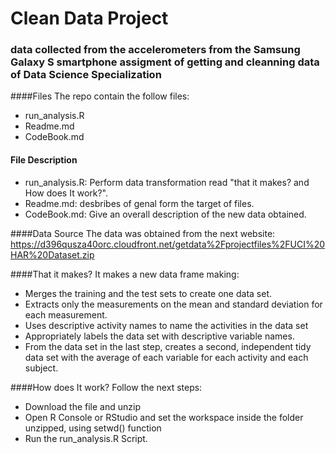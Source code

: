 # Clean Data Project
### data collected from the accelerometers from the Samsung Galaxy S smartphone assigment of getting and cleanning data of Data Science Specialization

####Files
The repo contain the follow files:
* run_analysis.R
* Readme.md
* CodeBook.md
 
#### File Description
* run_analysis.R: Perform data transformation read "that it makes? and How does It work?".
* Readme.md: desbribes of genal form the target of files.
* CodeBook.md: Give an overall description of the new data obtained.

####Data Source
The data  was obtained from the next website: https://d396qusza40orc.cloudfront.net/getdata%2Fprojectfiles%2FUCI%20HAR%20Dataset.zip

####That it makes?
It makes a new data frame making:
* Merges the training and the test sets to create one data set.
* Extracts only the measurements on the mean and standard deviation for each measurement.
* Uses descriptive activity names to name the activities in the data set
* Appropriately labels the data set with descriptive variable names.
* From the data set in the last step, creates a second, independent tidy data set with the average of each variable for each activity and each subject.

####How does It work?
Follow the next steps:
* Download the file and unzip
* Open R Console or RStudio and set the workspace inside the folder unzipped, using setwd() function
* Run the run_analysis.R Script.
